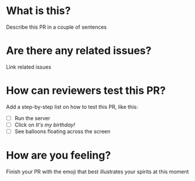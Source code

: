 # What is this?
Describe this PR in a couple of sentences

# Are there any related issues?
Link related issues

# How can reviewers test this PR?
Add a step-by-step list on how to test this PR, like this:
- [ ] Run the server
- [ ] Click on *It's my birthday!*
- [ ] See balloons floating across the screen

# How are you feeling?
Finish your PR with the emoji that best illustrates your spirits at this moment
